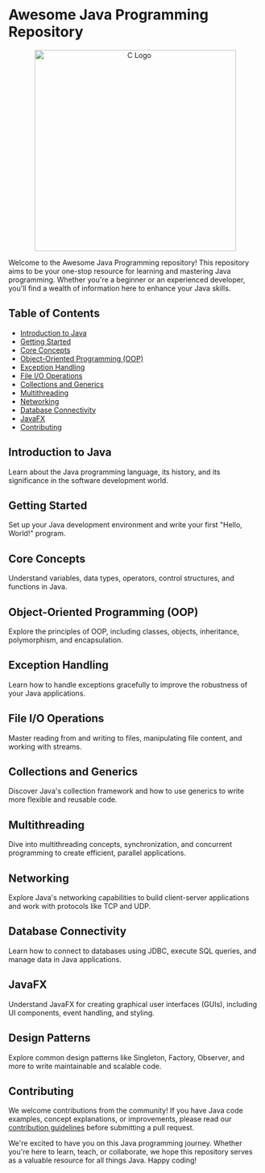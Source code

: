 # Awesome Java Programming Repository

<p align="center">
  <img src="https://source.unsplash.com/random/?coding,java" alt="C Logo" width="400" height="400">
</p>

Welcome to the Awesome Java Programming repository! This repository aims to be your one-stop resource for learning and mastering Java programming. Whether you're a beginner or an experienced developer, you'll find a wealth of information here to enhance your Java skills.

## Table of Contents

- [Introduction to Java](#introduction-to-java)
- [Getting Started](#getting-started)
- [Core Concepts](#core-concepts)
- [Object-Oriented Programming (OOP)](#object-oriented-programming-oop)
- [Exception Handling](#exception-handling)
- [File I/O Operations](#file-io-operations)
- [Collections and Generics](#collections-and-generics)
- [Multithreading](#multithreading)
- [Networking](#networking)
- [Database Connectivity](#database-connectivity)
- [JavaFX](#javafx)
- [Contributing](#contributing)

## Introduction to Java

Learn about the Java programming language, its history, and its significance in the software development world.

## Getting Started

Set up your Java development environment and write your first "Hello, World!" program.

## Core Concepts

Understand variables, data types, operators, control structures, and functions in Java.

## Object-Oriented Programming (OOP)

Explore the principles of OOP, including classes, objects, inheritance, polymorphism, and encapsulation.

## Exception Handling

Learn how to handle exceptions gracefully to improve the robustness of your Java applications.

## File I/O Operations

Master reading from and writing to files, manipulating file content, and working with streams.

## Collections and Generics

Discover Java's collection framework and how to use generics to write more flexible and reusable code.

## Multithreading

Dive into multithreading concepts, synchronization, and concurrent programming to create efficient, parallel applications.

## Networking

Explore Java's networking capabilities to build client-server applications and work with protocols like TCP and UDP.

## Database Connectivity

Learn how to connect to databases using JDBC, execute SQL queries, and manage data in Java applications.

## JavaFX

Understand JavaFX for creating graphical user interfaces (GUIs), including UI components, event handling, and styling.

## Design Patterns

Explore common design patterns like Singleton, Factory, Observer, and more to write maintainable and scalable code.

## Contributing

We welcome contributions from the community! If you have Java code examples, concept explanations, or improvements, please read our [contribution guidelines](CONTRIBUTING.md) before submitting a pull request.


We're excited to have you on this Java programming journey. Whether you're here to learn, teach, or collaborate, we hope this repository serves as a valuable resource for all things Java. Happy coding!

